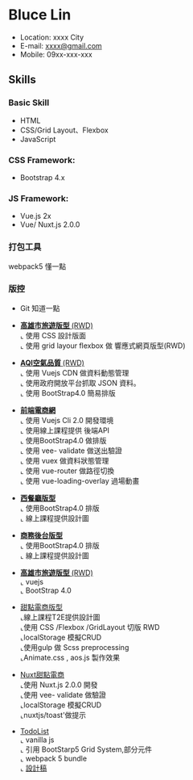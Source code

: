 # Bluce Lin

- Location: xxxx City
- E-mail: xxxx@gmail.com
- Mobile: 09xx-xxx-xxx

## Skills

### Basic Skill

* HTML
* CSS/Grid Layout、Flexbox 
* JavaScript 


### CSS Framework:
* Bootstrap 4.x

### JS Framework:

* Vue.js 2x
* Vue/ Nuxt.js 2.0.0
### 打包工具
webpack5 懂一點

### 版控
*  Git 知道一點


- <a href="https://barrylinx.github.io/T2EWeek/week2/T2EWeek2.html" target="_blank"><B> 高雄市旅遊版型 </B> (RWD)</a> <BR>
  ⌞ 使用 CSS 設計版面 <BR>
  ⌞ 使用 grid layour flexbox 做 響應式網頁版型(RWD)


- <a href= "https://github.com/barryLinx/Vue-PM25-homeWork" target="_blank"><B> AQI空氣品質 </B> (RWD)</a> <BR>
  ⌞ 使用 Vuejs CDN 做資料動態管理  <BR>
  ⌞ 使用政府開放平台抓取 JSON 資料。<BR>
  ⌞ 使用 BootStrap4.0 簡易排版

- <a href="https://barrylinx.github.io/vue-tryShopping/dist/#/" target="_blank"><B> 前端電商網 </B> </a> <BR>
  ⌞ 使用 Vuejs Cli 2.0 開發環境  <BR>
  ⌞ 使用線上課程提供 後端API <BR>
  ⌞ 使用BootStrap4.0 做排版  <BR>
  ⌞ 使用 vee- validate 做送出驗證  <BR>
  ⌞ 使用 vuex 做資料狀態管理  <BR>
  ⌞ 使用 vue-router 做路徑切換  <BR>
  ⌞ 使用 vue-loading-overlay 過場動畫  <BR>

 - <a href="https://barrylinx.github.io/bootstarp4Dashboard/restrant.html#" target="_blank"><B> 西餐廳版型 </B> </a> <BR> 
  ⌞ 使用BootStrap4.0 排版  <BR>
  ⌞ 線上課程提供設計圖   <BR>

- <a href="https://barrylinx.github.io/bootstarp4Dashboard/DashBoard_relay.html#" target="_blank"><B>商務後台版型  </B> </a> <BR> 
  ⌞ 使用BootStrap4.0 排版  <BR>
  ⌞ 線上課程提供設計圖  <BR>

 - <a href="https://barrylinx.github.io/Demo/" target="_blank"><B> 高雄市旅遊版型 </B> (RWD)</a> <BR>
  ⌞ vuejs <BR>
  ⌞ BootStrap 4.0 

 - <a href="https://barrylinx.github.io/T2E_Sweet/public/sweet.html">甜點電商版型</a>  
  ⌞線上課程T2E提供設計圖  <BR>
  ⌞使用 CSS /Flexbox /GridLayout 切版 RWD   <BR>
  ⌞localStorage 模擬CRUD  <BR>
  ⌞使用gulp 做 Scss preprocessing  <BR>
  ⌞Animate.css , aos.js 製作效果

- <a href="https://barrylinx.github.io/Text_Nuxt_sweet/">Nuxt甜點電商</a>   <BR>
  ⌞使用 Nuxt.js 2.0.0 開發  <BR>
  ⌞使用 vee- validate 做驗證  <BR>
  ⌞localStorage 模擬CRUD  <BR>
  ⌞nuxtjs/toast'做提示  <BR>
  
- <a href="https://github.com/barryLinx/ToDolLst_F2e" /> TodoList</a>  <BR>
  ⌞ vanilla js   <BR> 
  ⌞ 引用 BootStarp5 Grid System,部分元件  <BR>
  ⌞ webpack 5 bundle  <BR>
  ⌞ [設計稿](https://bit.ly/2HfaR2M)  <BR>

  
